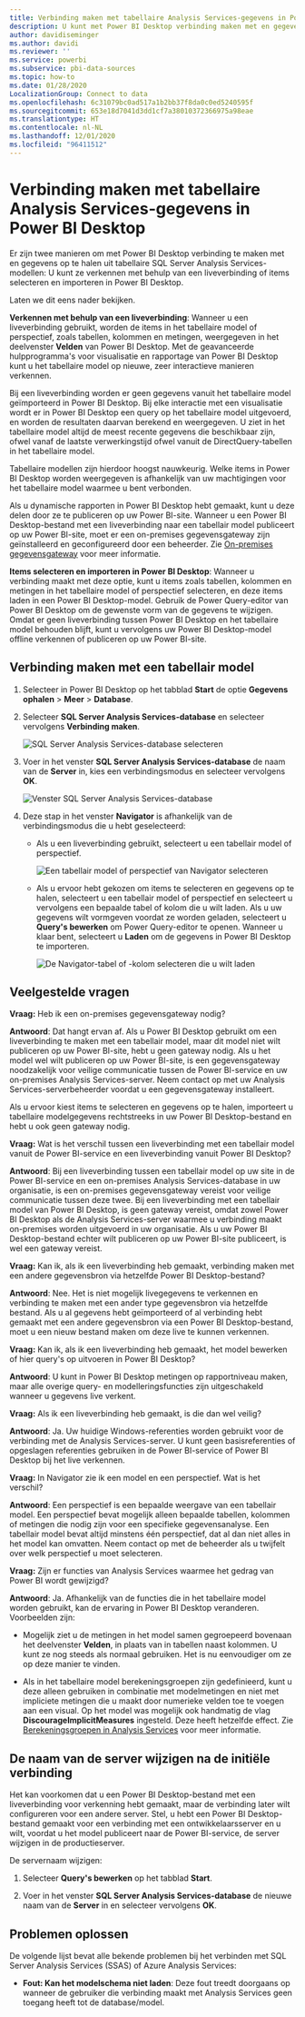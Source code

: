 ```yaml
---
title: Verbinding maken met tabellaire Analysis Services-gegevens in Power BI Desktop
description: U kunt met Power BI Desktop verbinding maken met en gegevens ophalen uit tabellaire SQL Server Analysis Services-modellen door ofwel een liveverbinding te gebruiken ofwel door items te selecteren en importeren in Power BI Desktop.
author: davidiseminger
ms.author: davidi
ms.reviewer: ''
ms.service: powerbi
ms.subservice: pbi-data-sources
ms.topic: how-to
ms.date: 01/28/2020
LocalizationGroup: Connect to data
ms.openlocfilehash: 6c31079bc0ad517a1b2bb37f8da0c0ed5240595f
ms.sourcegitcommit: 653e18d7041d3dd1cf7a38010372366975a98eae
ms.translationtype: HT
ms.contentlocale: nl-NL
ms.lasthandoff: 12/01/2020
ms.locfileid: "96411512"
---
```

# <a name="connect-to-analysis-services-tabular-data-in-power-bi-desktop"></a>Verbinding maken met tabellaire Analysis Services-gegevens in Power BI Desktop
Er zijn twee manieren om met Power BI Desktop verbinding te maken met en gegevens op te halen uit tabellaire SQL Server Analysis Services-modellen: U kunt ze verkennen met behulp van een liveverbinding of items selecteren en importeren in Power BI Desktop.

Laten we dit eens nader bekijken.

**Verkennen met behulp van een liveverbinding**: Wanneer u een liveverbinding gebruikt, worden de items in het tabellaire model of perspectief, zoals tabellen, kolommen en metingen, weergegeven in het deelvenster **Velden** van Power BI Desktop. Met de geavanceerde hulpprogramma's voor visualisatie en rapportage van Power BI Desktop kunt u het tabellaire model op nieuwe, zeer interactieve manieren verkennen.

Bij een liveverbinding worden er geen gegevens vanuit het tabellaire model geïmporteerd in Power BI Desktop. Bij elke interactie met een visualisatie wordt er in Power BI Desktop een query op het tabellaire model uitgevoerd, en worden de resultaten daarvan berekend en weergegeven. U ziet in het tabellaire model altijd de meest recente gegevens die beschikbaar zijn, ofwel vanaf de laatste verwerkingstijd ofwel vanuit de DirectQuery-tabellen in het tabellaire model. 

Tabellaire modellen zijn hierdoor hoogst nauwkeurig. Welke items in Power BI Desktop worden weergegeven is afhankelijk van uw machtigingen voor het tabellaire model waarmee u bent verbonden.

Als u dynamische rapporten in Power BI Desktop hebt gemaakt, kunt u deze delen door ze te publiceren op uw Power BI-site. Wanneer u een Power BI Desktop-bestand met een liveverbinding naar een tabellair model publiceert op uw Power BI-site, moet er een on-premises gegevensgateway zijn geïnstalleerd en geconfigureerd door een beheerder. Zie [On-premises gegevensgateway](service-gateway-onprem.md) voor meer informatie.

**Items selecteren en importeren in Power BI Desktop**: Wanneer u verbinding maakt met deze optie, kunt u items zoals tabellen, kolommen en metingen in het tabellaire model of perspectief selecteren, en deze items laden in een Power BI Desktop-model. Gebruik de Power Query-editor van Power BI Desktop om de gewenste vorm van de gegevens te wijzigen. Omdat er geen liveverbinding tussen Power BI Desktop en het tabellaire model behouden blijft, kunt u vervolgens uw Power BI Desktop-model offline verkennen of publiceren op uw Power BI-site.

## <a name="to-connect-to-a-tabular-model"></a>Verbinding maken met een tabellair model
1. Selecteer in Power BI Desktop op het tabblad **Start** de optie **Gegevens ophalen** > **Meer** > **Database**.
   
1. Selecteer **SQL Server Analysis Services-database** en selecteer vervolgens **Verbinding maken**.
   
   ![SQL Server Analysis Services-database selecteren](media/desktop-analysis-services-tabular-data/pbid_sqlas_getdata_as.png)
3. Voer in het venster **SQL Server Analysis Services-database** de naam van de **Server** in, kies een verbindingsmodus en selecteer vervolgens **OK**.
   
   ![Venster SQL Server Analysis Services-database](media/desktop-analysis-services-tabular-data/pbid_sqlas_getdata_as_server.png)
4. Deze stap in het venster **Navigator** is afhankelijk van de verbindingsmodus die u hebt geselecteerd:

   - Als u een liveverbinding gebruikt, selecteert u een tabellair model of perspectief.
  
      ![Een tabellair model of perspectief van Navigator selecteren](media/desktop-analysis-services-tabular-data/pbid_sqlas_getdata_as_live.png)
   - Als u ervoor hebt gekozen om items te selecteren en gegevens op te halen, selecteert u een tabellair model of perspectief en selecteert u vervolgens een bepaalde tabel of kolom die u wilt laden. Als u uw gegevens wilt vormgeven voordat ze worden geladen, selecteert u **Query's bewerken** om Power Query-editor te openen. Wanneer u klaar bent, selecteert u **Laden** om de gegevens in Power BI Desktop te importeren.

      ![De Navigator-tabel of -kolom selecteren die u wilt laden](media/desktop-analysis-services-tabular-data/pbid_sqlas_getdata_as_select.png)

## <a name="frequently-asked-questions"></a>Veelgestelde vragen
**Vraag:** Heb ik een on-premises gegevensgateway nodig?

**Antwoord**: Dat hangt ervan af. Als u Power BI Desktop gebruikt om een liveverbinding te maken met een tabellair model, maar dit model niet wilt publiceren op uw Power BI-site, hebt u geen gateway nodig. Als u het model wel wilt publiceren op uw Power BI-site, is een gegevensgateway noodzakelijk voor veilige communicatie tussen de Power BI-service en uw on-premises Analysis Services-server. Neem contact op met uw Analysis Services-serverbeheerder voordat u een gegevensgateway installeert.

Als u ervoor kiest items te selecteren en gegevens op te halen, importeert u tabellaire modelgegevens rechtstreeks in uw Power BI Desktop-bestand en hebt u ook geen gateway nodig.

**Vraag:** Wat is het verschil tussen een liveverbinding met een tabellair model vanuit de Power BI-service en een liveverbinding vanuit Power BI Desktop?

**Antwoord**: Bij een liveverbinding tussen een tabellair model op uw site in de Power BI-service en een on-premises Analysis Services-database in uw organisatie, is een on-premises gegevensgateway vereist voor veilige communicatie tussen deze twee. Bij een liveverbinding met een tabellair model van Power BI Desktop, is geen gateway vereist, omdat zowel Power BI Desktop als de Analysis Services-server waarmee u verbinding maakt on-premises worden uitgevoerd in uw organisatie. Als u uw Power BI Desktop-bestand echter wilt publiceren op uw Power BI-site publiceert, is wel een gateway vereist.

**Vraag:** Kan ik, als ik een liveverbinding heb gemaakt, verbinding maken met een andere gegevensbron via hetzelfde Power BI Desktop-bestand?

**Antwoord**: Nee. Het is niet mogelijk livegegevens te verkennen en verbinding te maken met een ander type gegevensbron via hetzelfde bestand. Als u al gegevens hebt geïmporteerd of al verbinding hebt gemaakt met een andere gegevensbron via een Power BI Desktop-bestand, moet u een nieuw bestand maken om deze live te kunnen verkennen.

**Vraag:** Kan ik, als ik een liveverbinding heb gemaakt, het model bewerken of hier query's op uitvoeren in Power BI Desktop?

**Antwoord**: U kunt in Power BI Desktop metingen op rapportniveau maken, maar alle overige query- en modelleringsfuncties zijn uitgeschakeld wanneer u gegevens live verkent.

**Vraag:** Als ik een liveverbinding heb gemaakt, is die dan wel veilig?

**Antwoord**: Ja. Uw huidige Windows-referenties worden gebruikt voor de verbinding met de Analysis Services-server. U kunt geen basisreferenties of opgeslagen referenties gebruiken in de Power BI-service of Power BI Desktop bij het live verkennen.

**Vraag:** In Navigator zie ik een model en een perspectief. Wat is het verschil?

**Antwoord**: Een perspectief is een bepaalde weergave van een tabellair model. Een perspectief bevat mogelijk alleen bepaalde tabellen, kolommen of metingen die nodig zijn voor een specifieke gegevensanalyse. Een tabellair model bevat altijd minstens één perspectief, dat al dan niet alles in het model kan omvatten. Neem contact op met de beheerder als u twijfelt over welk perspectief u moet selecteren.

**Vraag:** Zijn er functies van Analysis Services waarmee het gedrag van Power BI wordt gewijzigd?

**Antwoord**: Ja. Afhankelijk van de functies die in het tabellaire model worden gebruikt, kan de ervaring in Power BI Desktop veranderen. Voorbeelden zijn:
* Mogelijk ziet u de metingen in het model samen gegroepeerd bovenaan het deelvenster **Velden**, in plaats van in tabellen naast kolommen. U kunt ze nog steeds als normaal gebruiken. Het is nu eenvoudiger om ze op deze manier te vinden.

* Als in het tabellaire model berekeningsgroepen zijn gedefinieerd, kunt u deze alleen gebruiken in combinatie met modelmetingen en niet met impliciete metingen die u maakt door numerieke velden toe te voegen aan een visual. Op het model was mogelijk ook handmatig de vlag **DiscourageImplicitMeasures** ingesteld. Deze heeft hetzelfde effect. Zie [Berekeningsgroepen in Analysis Services](/analysis-services/tabular-models/calculation-groups#benefits) voor meer informatie.

## <a name="to-change-the-server-name-after-initial-connection"></a>De naam van de server wijzigen na de initiële verbinding
Het kan voorkomen dat u een Power BI Desktop-bestand met een liveverbinding voor verkenning hebt gemaakt, maar de verbinding later wilt configureren voor een andere server. Stel, u hebt een Power BI Desktop-bestand gemaakt voor een verbinding met een ontwikkelaarsserver en u wilt, voordat u het model publiceert naar de Power BI-service, de server wijzigen in de productieserver.

De servernaam wijzigen:

1. Selecteer **Query's bewerken** op het tabblad **Start**.

2. Voer in het venster **SQL Server Analysis Services-database** de nieuwe naam van de **Server** in en selecteer vervolgens **OK**.

   
## <a name="troubleshooting"></a>Problemen oplossen 
De volgende lijst bevat alle bekende problemen bij het verbinden met SQL Server Analysis Services (SSAS) of Azure Analysis Services: 

* **Fout: Kan het modelschema niet laden**: Deze fout treedt doorgaans op wanneer de gebruiker die verbinding maakt met Analysis Services geen toegang heeft tot de database/model.